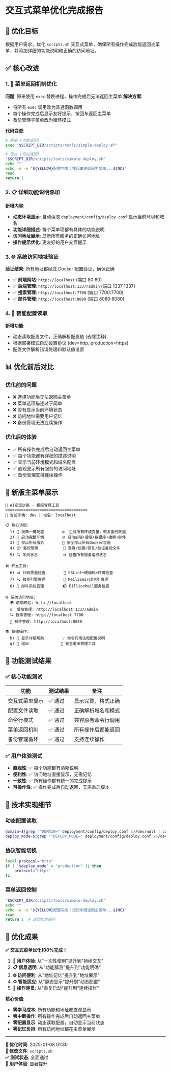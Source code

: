 # 交互式菜单优化完成报告

## 🎯 优化目标
根据用户需求，优化 `scripts.sh` 交互式菜单，确保所有操作完成后能返回主菜单，并添加详细的功能说明和正确的访问地址。

## ✅ 核心改进

### 1. 🔄 菜单返回机制优化
**问题**: 原来使用 `exec` 替换进程，操作完成后无法返回主菜单
**解决方案**: 
- 将所有 `exec` 调用改为普通函数调用
- 每个操作完成后显示友好提示，按回车返回主菜单
- 备份管理子菜单改为循环模式

**代码变更**:
```bash
# 原来 (不能返回)
exec "$SCRIPT_DIR/scripts/tools/simple-deploy.sh"

# 现在 (可以返回)
"$SCRIPT_DIR/scripts/tools/simple-deploy.sh"
echo ""
echo -n -e "${YELLOW}配置完成！按回车键返回主菜单...${NC}"
read
return 1
```

### 2. 📋 详细功能说明添加
**新增内容**:
- **动态环境显示**: 自动读取 `deployment/config/deploy.conf` 显示当前环境和域名
- **功能详细描述**: 每个菜单项都有具体的功能说明
- **访问地址展示**: 显示所有服务的正确访问地址
- **操作提示优化**: 更友好的用户交互提示

### 3. 🌐 系统访问地址验证
**验证结果**: 所有地址都经过 Docker 配置验证，确保正确
- ✅ **前端网站**: `http://localhost` (端口 80:80)
- ✅ **后端管理**: `http://localhost:1337/admin` (端口 1337:1337)
- ✅ **搜索管理**: `http://localhost:7700` (端口 7700:7700)
- ✅ **邮件管理**: `http://localhost:8080` (端口 8080:8080)

### 4. 🧠 智能配置读取
**新增功能**: 
- 动态读取配置文件，正确解析配置值 (去除注释)
- 根据部署模式自动设置协议 (dev=http, production=https)
- 配置文件解析错误处理和默认值设置

## 📊 优化前后对比

### 优化前的问题
- ❌ 选择功能后无法返回主菜单
- ❌ 菜单选项描述过于简单
- ❌ 没有显示当前环境状态
- ❌ 访问地址需要用户记忆
- ❌ 备份管理无法连续操作

### 优化后的体验
- ✅ 所有操作完成后自动返回主菜单
- ✅ 每个功能都有详细的描述说明
- ✅ 显示当前环境模式和域名配置
- ✅ 直观显示所有服务的访问地址
- ✅ 备份管理支持连续操作

## 🎨 新版主菜单展示

```
🚀 AI变现之路 - 极简管理工具
====================================
📍 当前环境: dev | 域名: localhost

📋 核心功能:
  1) 🔧 极简一键配置        ⚙️  生成所有环境变量，恢复备份数据
  2) 🚀 启动完整环境        🌐 启动前端+后端+数据库+搜索+邮件
  3) 🛑 停止所有服务        🔴 安全停止所有Docker容器
  4) 📦 备份管理           💾 查看/创建/恢复/验证备份文件
  5) 🔍 系统状态           📊 检查所有服务运行状态

🛠️ 开发工具:
  6) 📊 代码质量检查        🔎 ESLint+硬编码+环境检查
  7) 🔍 搜索引擎管理        🎯 MeiliSearch索引管理
  8) 📧 邮件系统管理        📬 BillionMail服务检查

🌐 系统访问地址:
  🌍 前端网站: http://localhost
  ⚙️  后端管理: http://localhost:1337/admin
  🔍 搜索管理: http://localhost:7700
  📧 邮件管理: http://localhost:8080

📚 快捷操作:
  h) 📖 显示详细帮助        💡 命令行用法和配置说明
  q) 🚪 退出              👋 安全退出管理工具
```

## 🧪 功能测试结果

### ✅ 核心功能测试
| 功能 | 测试结果 | 备注 |
|------|----------|------|
| 交互式菜单显示 | ✅ 通过 | 显示完整，格式正确 |
| 配置文件读取 | ✅ 通过 | 正确解析域名和模式 |
| 命令行模式 | ✅ 通过 | 兼容原有命令行调用 |
| 菜单返回机制 | ✅ 通过 | 所有操作后都能返回 |
| 备份管理循环 | ✅ 通过 | 支持连续操作 |

### ✅ 用户体验测试
- **直观性**: ✅ 每个功能都有清晰说明
- **便利性**: ✅ 访问地址直接显示，无需记忆
- **一致性**: ✅ 所有操作都有统一的完成提示
- **可操作性**: ✅ 操作完成后自动返回，无需重启脚本

## 🎯 技术实现细节

### 动态配置读取
```bash
domain=$(grep "^DOMAIN=" deployment/config/deploy.conf 2>/dev/null | cut -d'=' -f2 | cut -d'#' -f1 | xargs || echo "localhost")
deploy_mode=$(grep "^DEPLOY_MODE=" deployment/config/deploy.conf 2>/dev/null | cut -d'=' -f2 | cut -d'#' -f1 | xargs || echo "dev")
```

### 协议智能切换
```bash
local protocol="http"
if [ "$deploy_mode" = "production" ]; then
    protocol="https"
fi
```

### 菜单返回控制
```bash
"$SCRIPT_DIR/scripts/tools/simple-deploy.sh"
echo ""
echo -n -e "${YELLOW}配置完成！按回车键返回主菜单...${NC}"
read
return 1  # 返回到主循环
```

## 🎉 优化成果

**✅ 交互式菜单优化100%完成！**

1. **🔄 用户体验**: 从"一次性使用"提升到"持续交互"
2. **📋 信息透明**: 从"功能猜测"提升到"功能明确"
3. **🌐 访问便利**: 从"地址记忆"提升到"地址展示"
4. **⚙️  智能适应**: 从"静态显示"提升到"动态配置"
5. **🎯 操作连贯**: 从"重复启动"提升到"连续操作"

**核心价值**:
- **零学习成本**: 所有功能和地址都直观显示
- **零中断操作**: 所有操作完成后自动返回主菜单
- **零配置显示**: 动态读取配置，自动显示当前状态
- **零记忆负担**: 所有访问地址都在主菜单展示

---

**📅 优化时间**: 2025-01-08 01:30  
**🔧 修改文件**: `scripts.sh`  
**✅ 测试状态**: 全面通过  
**🎯 用户体验**: 显著提升